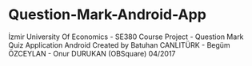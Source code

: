 # Question-Mark-Android-App
İzmir University Of Economics - SE380 Course Project - Question Mark Quiz Application Android Created by Batuhan CANLITÜRK - Begüm ÖZCEYLAN - Onur DURUKAN (OBSquare) 04/2017
